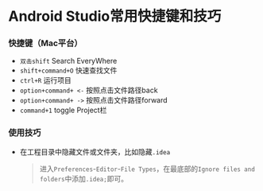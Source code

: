 # Android Studio常用快捷键和技巧

### 快捷键（Mac平台）
* `双击shift` Search EveryWhere
* `shift+command+O` 快速查找文件
* `ctrl+R` 运行项目
* `option+command+ <-` 按照点击文件路径back
* `option+command+ ->` 按照点击文件路径forward
* `command+1` toggle Project栏

### 使用技巧
* 在工程目录中隐藏文件或文件夹，比如隐藏`.idea`
	
	> 进入`Preferences`-`Editor`-`File Types`，在最底部的`Ignore files and folders`中添加`.idea;`即可。